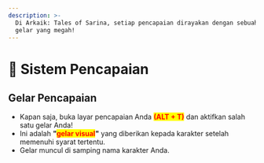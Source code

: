 ```yaml
---
description: >-
  Di Arkaik: Tales of Sarina, setiap pencapaian dirayakan dengan sebuah
  gelar yang megah!
---
```


# 🥇 Sistem Pencapaian

## **Gelar Pencapaian**

* Kapan saja, buka layar pencapaian Anda <mark style="color:red;">**(ALT + T)**</mark> dan aktifkan salah satu gelar Anda!
* Ini adalah **"**<mark style="color:red;">**gelar visual**</mark>**"** yang diberikan kepada karakter setelah memenuhi syarat tertentu.
* Gelar muncul di samping nama karakter Anda.

<figure><img src="../.gitbook/assets/cca.gif" alt=""><figcaption></figcaption></figure>